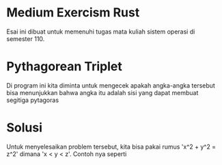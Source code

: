 # Medium Exercism Rust

Esai ini dibuat untuk memenuhi tugas mata kuliah sistem operasi di semester 110.

# Pythagorean Triplet

Di program ini kita diminta untuk mengecek apakah angka-angka tersebut bisa menunjukkan bahwa angka itu adalah sisi yang dapat membuat segitiga pytagoras

# Solusi

Untuk menyelesaikan problem tersebut, kita bisa pakai rumus 'x^2 + y^2 = z^2' dimana 'x < y < z'. Contoh nya seperti
